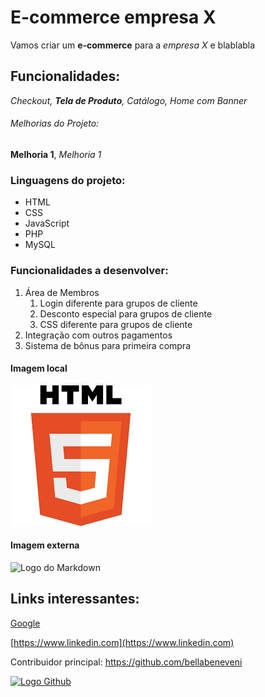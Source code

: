 # E-commerce empresa X

Vamos criar um **e-commerce** para a *empresa X* e blablabla


## Funcionalidades:

_Checkout, **Tela de Produto**, Catálogo, Home com Banner_

###### Melhorias do Projeto:

__Melhoria 1__, _Melhoria 1_

### Linguagens do projeto:

* HTML
* CSS
* JavaScript
* PHP
* MySQL

### Funcionalidades a desenvolver:
1. Área de Membros
    1. Login diferente para grupos de cliente
    2. Desconto especial para grupos de cliente
    3. CSS diferente para grupos de cliente
2. Integração com outros pagamentos
3. Sistema de bônus para primeira compra

#### Imagem local

![Logo do HTML](img/logo.png)

#### Imagem externa

![Logo do Markdown](https://upload.wikimedia.org/wikipedia/commons/thumb/4/48/Markdown-mark.svg/1280px-Markdown-mark.svg.png)

## Links interessantes: 

[Google](https://www.google.com)

[https://www.linkedin.com](https://www.linkedin.com)

Contribuidor principal: https://github.com/bellabeneveni

[![Logo Github](https://github.githubassets.com/images/modules/logos_page/GitHub-Mark.png)](https://github.githubassets.com/images/modules/logos_page/GitHub-Mark.png)